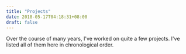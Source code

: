 ```yaml
---
title: "Projects"
date: 2018-05-17T04:18:31+08:00
draft: false
---
```


Over the course of many years, I've worked on quite a few projects. I've listed all of them here in chronological order.